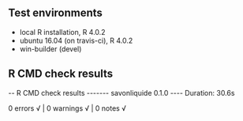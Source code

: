 ## Test environments
* local R installation, R 4.0.2
* ubuntu 16.04 (on travis-ci), R 4.0.2
* win-builder (devel)

## R CMD check results
-- R CMD check results ------- savonliquide 0.1.0 ----
Duration: 30.6s

0 errors √ | 0 warnings √ | 0 notes √
